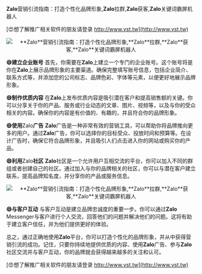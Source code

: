 **Zalo**营销引流指南：打造个性化品牌形象,**Zalo**拉群,**Zalo**获客,**Zalo**关键词霸屏机器人

[😍想了解推广相关软件的朋友请登录 http://www.vst.tw](http://www.vst.tw)

 <center><img src="https://vst.tw/MP4/tuiguang/png/5.png" alt="**Zalo**营销引流指南：打造个性化品牌形象,**Zalo**拉群,**Zalo**获客,**Zalo**关键词霸屏机器人"></center>

**😄建立企业账号**
首先，你需要在**Zalo**上建立一个专门的企业账号。这个账号将是你在**Zalo**上展示品牌形象的主要渠道。确保完整填写账号信息，包括企业简介、联系方式等，并添加您的公司标志、品牌色彩、字体等元素，以便更好地展示品牌形象。

**😄制作优质内容**
在**Zalo**上发布优质内容是吸引潜在客户和提高销售额的关键。你可以分享关于你的产品、服务或行业动态的文章、图片、视频等，以及与你的受众相关的内容。确保你的内容是有价值的、有趣的，并且符合你的品牌形象。

**😄使用**Zalo**广告**
**Zalo**广告是一种非常有效的营销工具，可以帮助你将品牌推向更多的用户。通过**Zalo**广告，你可以选择你的目标受众、投放时间和预算等。在设计广告时，确保它符合品牌形象，并且吸引人们点击进入你的网站或购买你的产品。

**😄利用**Zalo**社区**
**Zalo**社区是一个允许用户互相交流的平台，你可以加入不同的群组或者创建自己的社区。通过加入与你的品牌相关的社区，你可以与潜在客户建立联系，提高品牌知名度，并分享你的产品或服务信息。

 <center><img src="https://vst.tw/MP4/tuiguang/png/3.png" alt="**Zalo**营销引流指南：打造个性化品牌形象,**Zalo**拉群,**Zalo**获客,**Zalo**关键词霸屏机器人"></center>

**😄与客户互动**
与客户互动是建立品牌忠诚度的重要一步。你可以通过**Zalo** Messenger与客户进行个人交流，回答他们的问题并解决他们的问题。这将有助于建立客户信任，并为他们提供更好的体验。

总之，通过正确地使用**Zalo**平台，你可以打造个性化的品牌形象，并从中获得营销引流的成功。记住，只要你持续地提供优质的内容、使用**Zalo**广告、参与**Zalo**社区交流并与客户互动，你的品牌就会获得越来越多的关注和认可。

[😍想了解推广相关软件的朋友请登录 http://www.vst.tw](http://www.vst.tw)



